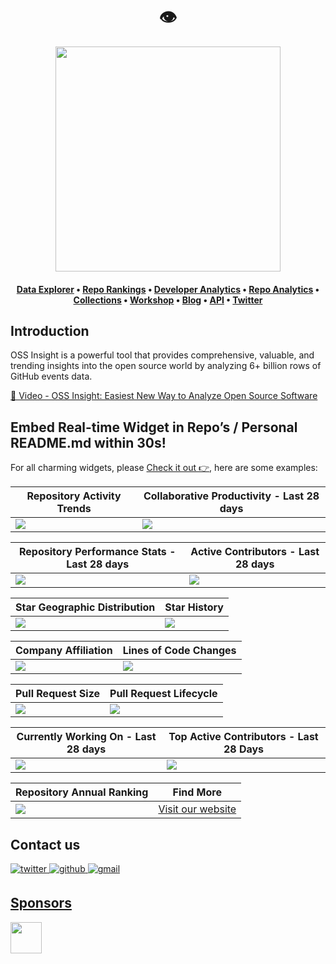   <h1 align="center">👁️</h1>
<div align="center">
<a href="https://guns.lol/switenov">
  <img src="/web/static/img/screenshots/homepage.gif" height="360" &#x3c;="" a="">
</a></div><a href="https://ossinsight.io">
</a><h4 align="center"><a href="https://ossinsight.io">
  <b></b></a><b><a href="https://ossinsight.io/explore/">Data Explorer</a></b>
  •
  <b><a href="https://ossinsight.io/collections/open-source-database">Repo Rankings</a></b>
  •
  <b><a href="https://ossinsight.io/analyze/Ovilia">Developer Analytics</a></b>
  •
  <a href="https://ossinsight.io/analyze/pingcap/tidb">Repo Analytics</a>
  •
  <a href="https://ossinsight.io/collections/open-source-database">Collections</a>
  •
  <a href="https://ossinsight.io/docs/workshop">Workshop</a>
  •
  <a href="https://ossinsight.io/blog">Blog</a>
  •
  <a href="https://ossinsight.io/docs">API</a>
  •
  <a href="https://twitter.com/OSSInsight">Twitter</a>
</h4>
<h2 id="introduction">Introduction</h2>
<p>OSS Insight is a powerful tool that provides comprehensive, valuable, and trending insights into the open source world by analyzing 6+ billion rows of GitHub events data.</p>
<p><a href="https://www.youtube.com/watch?v=6ofDBgXh4So&amp;t=1s">🎦 Video - OSS Insight: Easiest New Way to Analyze Open Source Software</a></p>
<h2 id="embed-real-time-widget-in-repos--personal-readmemd-within-30s">Embed Real-time Widget in Repo’s / Personal README.md within 30s!</h2>
<p>For all charming widgets, please <a href="https://next.ossinsight.io/widgets?utm_source=github&amp;utm_medium=referral">Check it out 👉</a>, here are some examples:</p>













<table><thead><tr><th>Repository Activity Trends</th><th>Collaborative Productivity - Last 28 days</th></tr></thead><tbody><tr><td><img src="https://next.ossinsight.io/widgets/official/compose-activity-trends/thumbnail.png?repo_id=41986369&amp;image_size=auto"></td><td><img src="https://next.ossinsight.io/widgets/official/compose-last-28-days-collaborative-productivity/thumbnail.png?repo_id=41986369&amp;image_size=auto"></td></tr></tbody></table>













<table><thead><tr><th>Repository Performance Stats - Last 28 days</th><th>Active Contributors - Last 28 days</th></tr></thead><tbody><tr><td><img src="https://next.ossinsight.io/widgets/official/compose-last-28-days-stats/thumbnail.png?repo_id=41986369&amp;image_size=auto"></td><td><img src="https://next.ossinsight.io/widgets/official/compose-recent-active-contributors/thumbnail.png?repo_id=41986369&amp;limit=100&amp;image_size=auto"></td></tr></tbody></table>













<table><thead><tr><th>Star Geographic Distribution</th><th>Star History</th></tr></thead><tbody><tr><td><img src="https://next.ossinsight.io/widgets/official/analyze-repo-stars-map/thumbnail.png?activity=stars&amp;repo_id=41986369&amp;image_size=auto"></td><td><img src="https://next.ossinsight.io/widgets/official/analyze-repo-stars-history/thumbnail.png?repo_id=41986369&amp;image_size=auto"></td></tr></tbody></table>













<table><thead><tr><th>Company Affiliation</th><th>Lines of Code Changes</th></tr></thead><tbody><tr><td><img src="https://next.ossinsight.io/widgets/official/analyze-repo-company/thumbnail.png?activity=stars&amp;repo_id=41986369&amp;image_size=auto"></td><td><img src="https://next.ossinsight.io/widgets/official/analyze-repo-loc-per-month/thumbnail.png?repo_id=41986369&amp;image_size=auto"></td></tr></tbody></table>













<table><thead><tr><th>Pull Request Size</th><th>Pull Request Lifecycle</th></tr></thead><tbody><tr><td><img src="https://next.ossinsight.io/widgets/official/analyze-repo-pull-requests-size-per-month/thumbnail.png?repo_id=41986369&amp;image_size=auto"></td><td><img src="https://next.ossinsight.io/widgets/official/analyze-repo-pull-request-open-to-merged/thumbnail.png?repo_id=41986369&amp;image_size=auto"></td></tr></tbody></table>













<table><thead><tr><th>Currently Working On - Last 28 days</th><th>Top Active Contributors - Last 28 Days</th></tr></thead><tbody><tr><td><img src="https://next.ossinsight.io/widgets/official/compose-currently-working-on/thumbnail.png?activity_type=all&amp;user_id=12960671&amp;image_size=auto"></td><td><img src="https://next.ossinsight.io/widgets/official/compose-recent-top-contributors/thumbnail.png?repo_id=41986369&amp;image_size=auto"></td></tr></tbody></table>













<table><thead><tr><th>Repository Annual Ranking</th><th>Find More</th></tr></thead><tbody><tr><td><img src="https://next.ossinsight.io/widgets/official/collection-annually-ranking/thumbnail.png?activity=stars&amp;collection_id=2&amp;image_size=auto"></td><td><a href="https://next.ossinsight.io/widgets?utm_source=github&amp;utm_medium=referral">Visit our website</a></td></tr></tbody></table>
<h2 id="contact-us">Contact us</h2>
<a href="https://twitter.com/OSSInsight" target="_blank">
<img src="https://img.shields.io/badge/twitter-%2300acee.svg?color=1DA1F2&amp;style=for-the-badge&amp;logo=twitter&amp;logoColor=white" alt="twitter" style="margin-bottom: 5px;">
</a><a href="https://github.com/pingcap/ossinsight/discussions" target="_blank">
<img src="https://img.shields.io/badge/github-%2300acee.svg?color=181717&amp;style=for-the-badge&amp;logo=github&amp;logoColor=white" alt="github" style="margin-bottom: 5px;">
</a><a href="mailto:ossinsight@pingcap.com" target="_blank">
<img src="https://img.shields.io/badge/gmail-%2300acee.svg?color=EA4335&amp;style=for-the-badge&amp;logo=gmail&amp;logoColor=white" alt="gmail" style="margin-bottom: 5px;">
<h2 id="sponsors">Sponsors</h2>
</a><a href="https://en.pingcap.com/tidb-cloud/?utm_source=ossinsight&amp;utm_medium=referral">
<img src="/web/static/img/tidb-cloud-logo-w.png" height="50">
</a> 
